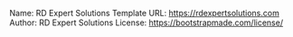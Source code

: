 Name: RD Expert Solutions
Template URL: https://rdexpertsolutions.com
Author: RD Expert Solutions
License: https://bootstrapmade.com/license/
